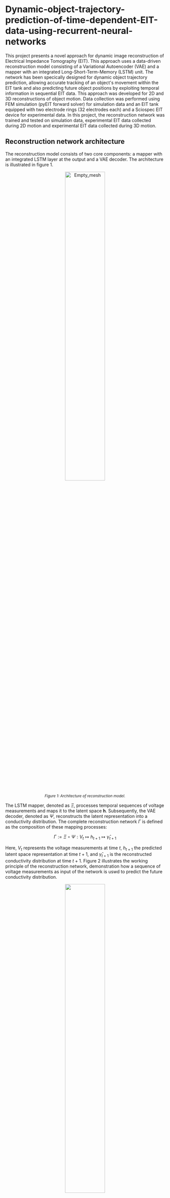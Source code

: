 # Dynamic-object-trajectory-prediction-of-time-dependent-EIT-data-using-recurrent-neural-networks

This project presents a novel approach for dynamic image reconstruction of Electrical Impedance Tomography (EIT). This approach uses a data-driven reconstruction model consisting of a Variational Autoencoder (VAE) and a mapper with an integrated Long-Short-Term-Memory (LSTM) unit. The network has been specically designed for dynamic object trajectory prediction, allowing accurate tracking of an object's movement within the EIT tank and also predicting future object positions by exploiting temporal information in sequential EIT data. This approach was developed for 2D and 3D reconstructions of object motion. Data collection was performed using FEM simulation (pyEIT forward solver) for simulation data and an EIT tank equipped with two electrode rings (32 electrodes each) and a Sciospec EIT device for experimental data. In this project, the reconstruction network was trained and tested on simulation data, experimental EIT data collected during 2D motion and experimental EIT data collected during 3D motion.

## Reconstruction network architecture

The reconstruction model consists of two core components: a mapper with an integrated LSTM layer at the output and a VAE decoder. The architecture is illustrated in figure 1.

<p align="center">
  
  <img src="images/reconstruction_model.png" alt="Empty_mesh" width="50%">

</p>
<p align="center" style="font-size: smaller;">
  <em>Figure 1: Architecture of reconstruction model.</em>
</p>

The LSTM mapper, denoted as $\Xi$, processes temporal sequences of voltage measurements and maps it to the latent space $\mathbf{h}$. Subsequently, the VAE decoder, denoted as $\Psi$, reconstructs the latent representation into a conductivity distribution. The complete reconstruction network $\Gamma$ is defined as the composition of these mapping processes:

$$
\Gamma := \Xi \circ \Psi : V_{t} \mapsto h_{t+1} \mapsto \hat{\gamma}_{t+1}
$$

Here, $V_{t}$ represents the voltage measurements at time $t$, $h_{t+1}$ the predicted latent space representation at time $t+1$, and $\hat{\gamma}_{t+1}$ is the reconstructed conductivity distribution at time $t+1$. Figure 2 illustrates the working principle of the reconstruction network, demonstration how a sequence of voltage measurements as input of the network is uswd to predict the future conductivity distribution.

<p align="center">
  <img src="images/reconstruction_process.png" width="50%">
</p>
<p align="center" style="font-size: smaller;">
  <em>Figure 2: Overview of the reconstruction process of the proposed reconstruction model. A sequence of four voltage measurements is used to predict the conductivity distribution of the next time step.</em>
</p>

## Training of reconstruction network

The training process was conducted in two stages. In the first stage, the VAE was trained in an unsupervised using synthetically generated conductivity distributions for both 2D and 3D space.
For the 2D reconstructions, a triangular mesh representing the electrode plane of a cylindrical tank was used. For 3D reconstructions, a voxel-based approach was used.
In the second training stage, the LSTM mapper was trained in a supervised manner. The VAE encoder generated a latent representations of known conductity distributions, which served as labels for the supervised learning of the LSTM mapper. Sequences of voltage measurements were paired with the corresponding latent representations of future conductivity distributions.

## EIT data collection

EIT data were acquired in both simulated and experimental settings. Simulations were performed using FEM-based modeling with the pyEIT package, while experimental data were collected using an EIT water tank. For 2D data, both FEM simulation and experimental measurements were conducted on a single electrode plane, yielding $32^2$ voltage data points per frame. For 3D data, experimental measurements with two electrode planes were performed, resulting in $64^2$ voltage data points per frame. The EIT data were collected by tracking an acrylic ball along predefined trajectories at discrete positions. In 2D space, a circular, spiral, eight, polynomial, square trajectory were used. In 3D space, the trajectories uses were a helix, a spiral helix and a circular sine wave.

# Results 

## 2D simulation model

The 2D simulation model was trained on a spiral trajectory and tested on circular and eight shaped trajectory. The results demonstrate high predicition accuracy for the proposed resonstruction network.

<table>
  <tr>
    <td align="center" style="text-align: center;">
      <div style="font-weight: bold; margin-bottom: 20px;">Circle Trajectory</div>
      <img src="results/2D reconstruction/sim reconstruction/circle_recon.gif" width="70%">
    </td>
    <td align="center" style="text-align: center;">
      <div style="font-weight: bold; margin-bottom: 20px;">Eight Trajectory</div>
      <img src="results/2D reconstruction/sim reconstruction/eight_recon.gif" width="70%">
    </td>
  </tr>
</table>


## 2D experimental model

The 2D experimental model was trained on a spiral trajectory. The trained model was then evaluated on different test trajectories to assess its generalisation capabilities. To test the robustness to velocity variations, an additional experiment was performed where the movement speed was increased by increasing the distance between each discrete point. A comparative analysis between model architectures with and without an LSTM layer was also performed to highlight the capability of the LSTM layer to model the time-dependent behavior of moving objects. The following figures show the results of the tests.

### Prediction of different trajectories

<table style="width: 100%; table-layout: fixed;">
  <tr>
    <td style="width: 50%; height: 300px; text-align: center; vertical-align: top;">
      <div style="font-weight: bold; margin-bottom: 20px;">circle trajectory</div>
      <div style="height: 250px; display: flex; align-items: center; justify-content: center;">
        <img src="results/2D reconstruction/exp reconstruction/lstm_circle_recon.gif" style="max-width: 100%; max-height: 230px; object-fit: contain;">
      </div>
    </td>
    <td style="width: 50%; height: 300px; text-align: center; vertical-align: top;">
      <div style="font-weight: bold; margin-bottom: 20px;">eight trajectory</div>
      <div style="height: 250px; display: flex; align-items: center; justify-content: center;">
        <img src="results/2D reconstruction/exp reconstruction/lstm_eight_recon.gif" style="max-width: 100%; max-height: 230px; object-fit: contain;">
      </div>
    </td>
  </tr>
  <tr>
    <td style="width: 50%; height: 300px; text-align: center; vertical-align: top;">
      <div style="font-weight: bold; margin-bottom: 20px;">polynomial trajectory</div>
      <div style="height: 250px; display: flex; align-items: center; justify-content: center;">
        <img src="results/2D reconstruction/exp reconstruction/lstm_polynomial_recon.gif" style="max-width: 100%; max-height: 230px; object-fit: contain;">
      </div>
    </td>
    <td style="width: 50%; height: 300px; text-align: center; vertical-align: top;">
      <div style="font-weight: bold; margin-bottom: 20px;">square trajectory</div>
      <div style="height: 250px; display: flex; align-items: center; justify-content: center;">
        <img src="results/2D reconstruction/exp reconstruction/lstm_square_recon.gif" style="max-width: 100%; max-height: 230px; object-fit: contain;">
      </div>
    </td>
  </tr>
</table>

### Prediction with different velocities

<table style="width: 100%; table-layout: fixed;">
  <tr>
    <td style="width: 50%; height: 300px; text-align: center; vertical-align: top;">
      <div style="font-weight: bold; margin-bottom: 20px;">normal velocity</div>
      <div style="height: 250px; display: flex; align-items: center; justify-content: center;">
        <img src="results/2D reconstruction/exp reconstruction/lstm_eight_recon.gif" style="max-width: 100%; max-height: 230px; object-fit: contain;">
      </div>
    </td>
    <td style="width: 50%; height: 300px; text-align: center; vertical-align: top;">
      <div style="font-weight: bold; margin-bottom: 20px;">increased velocity</div>
      <div style="height: 250px; display: flex; align-items: center; justify-content: center;">
        <img src="results/2D reconstruction/exp reconstruction/lstm_eight_fast_recon.gif" style="max-width: 100%; max-height: 230px; object-fit: contain;">
      </div>
    </td>
  </tr>
</table>

### Comparision of model with and without LSTM layer 

<table style="width: 100%; table-layout: fixed;">
  <tr>
    <td style="width: 50%; height: 300px; text-align: center; vertical-align: top;">
      <div style="font-weight: bold; margin-bottom: 20px;">with LSTM layer</div>
      <div style="height: 250px; display: flex; align-items: center; justify-content: center;">
        <img src="results/2D reconstruction/exp reconstruction/lstm_polynomial_recon.gif" style="max-width: 100%; max-height: 230px; object-fit: contain;">
      </div>
    </td>
    <td style="width: 50%; height: 300px; text-align: center; vertical-align: top;">
      <div style="font-weight: bold; margin-bottom: 20px;">without LSTM layer</div>
      <div style="height: 250px; display: flex; align-items: center; justify-content: center;">
        <img src="results/2D reconstruction/exp reconstruction/no_lstm_polynomial_recon.gif" style="max-width: 100%; max-height: 230px; object-fit: contain;">
      </div>
    </td>
  </tr>
</table>
## 3D experimental model

The 3D experimental model was trained using a spiral helix trajectory with a radius that decreases with increasing height. Like the 2D experimental model, the 3D model was tested on various test trajectory (a normal helix trajectory and a circular sine wave). Different velocity variations were also tested and, finally, a comparison between the model with and without LSTM layer was performed. The following figures show the results of the tests.

### Prediction of different trajectories

<table style="width: 100%; table-layout: fixed;">
  <tr>
    <td style="width: 50%; height: 300px; text-align: center; vertical-align: top;">
      <div style="font-weight: bold; margin-bottom: 20px;">helix trajectory</div>
      <div style="height: 250px; display: flex; align-items: center; justify-content: center;">
        <img src="results/3D reconstruction/lstm_helix_recon.gif" style="max-width: 100%; max-height: 230px; object-fit: contain;">
      </div>
    </td>
    <td style="width: 50%; height: 300px; text-align: center; vertical-align: top;">
      <div style="font-weight: bold; margin-bottom: 20px;">circular sine wave trajectory</div>
      <div style="height: 250px; display: flex; align-items: center; justify-content: center;">
        <img src="results/3D reconstruction/lstm_circ_sine_recon.gif" style="max-width: 100%; max-height: 230px; object-fit: contain;">
      </div>
    </td>
  </tr>
</table>

### Prediction with different velocities

<table style="width: 100%; table-layout: fixed;">
  <tr>
    <td style="width: 50%; height: 300px; text-align: center; vertical-align: top;">
      <div style="font-weight: bold; margin-bottom: 20px;">normal velocity</div>
      <div style="height: 250px; display: flex; align-items: center; justify-content: center;">
        <img src="results/3D reconstruction/lstm_helix_recon.gif" style="max-width: 100%; max-height: 230px; object-fit: contain;">
      </div>
    </td>
    <td style="width: 50%; height: 300px; text-align: center; vertical-align: top;">
      <div style="font-weight: bold; margin-bottom: 20px;">increased velocity</div>
      <div style="height: 250px; display: flex; align-items: center; justify-content: center;">
        <img src="results/3D reconstruction/lstm_helix_fast_recon.gif" style="max-width: 100%; max-height: 230px; object-fit: contain;">
      </div>
    </td>
  </tr>
</table>

### Comparision of model with and without LSTM layer 

<table style="width: 100%; table-layout: fixed;">
  <tr>
    <td style="width: 50%; height: 300px; text-align: center; vertical-align: top;">
      <div style="font-weight: bold; margin-bottom: 20px;">normal velocity</div>
      <div style="height: 250px; display: flex; align-items: center; justify-content: center;">
        <img src="results/3D reconstruction/lstm_helix_recon.gif" style="max-width: 100%; max-height: 230px; object-fit: contain;">
      </div>
    </td>
    <td style="width: 50%; height: 300px; text-align: center; vertical-align: top;">
      <div style="font-weight: bold; margin-bottom: 20px;">increased velocity</div>
      <div style="height: 250px; display: flex; align-items: center; justify-content: center;">
        <img src="results/3D reconstruction/lstm_helix_fast_recon.gif" style="max-width: 100%; max-height: 230px; object-fit: contain;">
      </div>
    </td>
  </tr>
</table>
